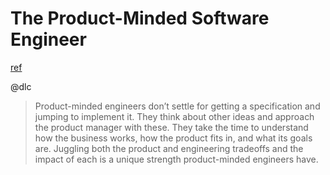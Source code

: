 # The Product-Minded Software Engineer
[ref](https://blog.pragmaticengineer.com/the-product-minded-engineer/)

@dlc

> Product-minded engineers don’t settle for getting a specification and jumping to implement it. They think about other ideas and approach the product manager with these.
> They take the time to understand how the business works, how the product fits in, and what its goals are.
> Juggling both the product and engineering tradeoffs and the impact of each is a unique strength product-minded engineers have.